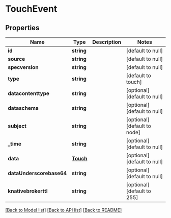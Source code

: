 # TouchEvent

## Properties
Name | Type | Description | Notes
------------ | ------------- | ------------- | -------------
**id** | **string** |  | [default to null]
**source** | **string** |  | [default to null]
**specversion** | **string** |  | [default to null]
**type** | **string** |  | [default to touch]
**datacontenttype** | **string** |  | [optional] [default to null]
**dataschema** | **string** |  | [optional] [default to null]
**subject** | **string** |  | [optional] [default to node]
**_time** | **string** |  | [optional] [default to null]
**data** | [**Touch**](Touch.md) |  | [optional] [default to null]
**dataUnderscorebase64** | **string** |  | [optional] [default to null]
**knativebrokerttl** | **string** |  | [optional] [default to 255]

[[Back to Model list]](../README.md#documentation-for-models) [[Back to API list]](../README.md#documentation-for-api-endpoints) [[Back to README]](../README.md)


